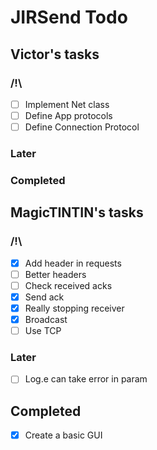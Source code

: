# JIRSend Todo

## Victor's tasks
### /!\
- [ ] Implement Net class
- [ ] Define App protocols
- [ ] Define Connection Protocol

### Later

### Completed


## MagicTINTIN's tasks
### /!\
- [x] Add header in requests
- [ ] Better headers
- [ ] Check received acks
- [x] Send ack
- [x] Really stopping receiver
- [x] Broadcast
- [ ] Use TCP
### Later
- [ ] Log.e can take error in param

## Completed
- [x] Create a basic GUI